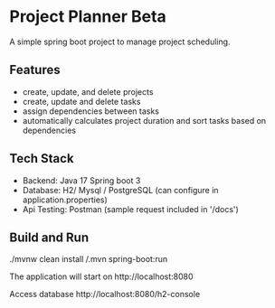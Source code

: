 # Project Planner Beta
A simple spring boot project to manage project scheduling.

## Features
- create, update, and delete projects
- create, update and delete tasks
- assign dependencies between tasks
- automatically calculates project duration and sort tasks based on dependencies

## Tech Stack
- Backend: Java 17 Spring boot 3
- Database: H2/ Mysql / PostgreSQL (can configure in application.properties)
- Api Testing: Postman (sample request included in '/docs')

## Build and Run
./mvnw clean install
/.mvn spring-boot:run

The application will start on 
http://localhost:8080

Access database
http://localhost:8080/h2-console

